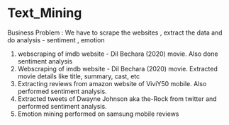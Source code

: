 # Text_Mining

Business Problem :  We have to scrape the websites , extract the data and do analysis -  sentiment , emotion 

1. webscraping of imdb website - Dil Bechara (2020) movie. Also done sentiment analysis
2.  Webscraping of imdb website - Dil Bechara (2020) movie. Extracted movie details like title, summary, cast, etc
3. Extracting reviews from amazon website of ViviY50 mobile. Also performed sentiment analysis.
4. Extracted tweets of Dwayne Johnson aka the-Rock from twitter and performed sentiment analysis. 
5. Emotion mining performed on samsung mobile reviews

